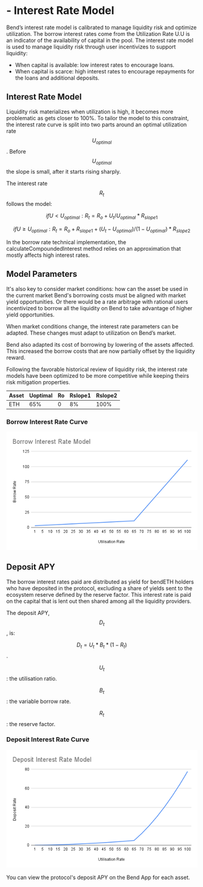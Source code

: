 # - Interest Rate Model

Bend’s interest rate model is calibrated to manage liquidity risk and optimize utilization. The borrow interest rates come from the Utilization Rate U.U is an indicator of the availability of capital in the pool. The interest rate model is used to manage liquidity risk through user incentivizes to support liquidity:

* When capital is available: low interest rates to encourage loans.
* When capital is scarce: high interest rates to encourage repayments for the loans and additional deposits.

## Interest Rate Model <a href="#interest-rate-model" id="interest-rate-model"></a>

Liquidity risk materializes when utilization is high, it becomes more problematic as gets closer to 100%. To tailor the model to this constraint, the interest rate curve is split into two parts around an optimal utilization rate $$U_{optimal}$$. Before $$U_{optimal}$$ the slope is small, after it starts rising sharply.

The interest rate $$R_t$$ follows the model:

$$if U < U_{optimal}: R_t = R_o + U_t / U_{optimal} * R_{slope1}$$

$$if U \ge U_{optimal}: R_t = R_o + R_{slope1} + (U_t - U_{optimal}) / (1 - U_{optimal}) * R_{slope2}$$

In the borrow rate technical implementation, the calculateCompoundedInterest method relies on an approximation that mostly affects high interest rates.

## Model Parameters

It's also key to consider market conditions: how can the asset be used in the current market Bend's borrowing costs must be aligned with market yield opportunities. Or there would be a rate arbitrage with rational users incentivized to borrow all the liquidity on Bend to take advantage of higher yield opportunities.

When market conditions change, the interest rate parameters can be adapted. These changes must adapt to utilization on Bend’s market.

Bend also adapted its cost of borrowing by lowering of the assets affected. This increased the borrow costs that are now partially offset by the liquidity reward.

Following the favorable historical review of liquidity risk, the interest rate models have been optimized to be more competitive while keeping theirs risk mitigation properties.

| Asset | Uoptimal | Ro | Rslope1 | Rslope2 |
| ----- | -------- | -- | ------- | ------- |
| ETH   | 65%      | 0  | 8%      | 100%    |

### Borrow Interest Rate Curve

![](<../.gitbook/assets/Borrow Interest Rate Model.png>)

## Deposit APY

The borrow interest rates paid are distributed as yield for bendETH holders who have deposited in the protocol, excluding a share of yields sent to the ecosystem reserve defined by the reserve factor. This interest rate is paid on the capital that is lent out then shared among all the liquidity providers.

The deposit APY, $$D_t$$, is:

$$D_t = U_t * B_t * (1-R_t)$$.

$$U_t$$: the utilisation ratio.

$$B_t$$: the variable borrow rate.

$$R_t$$: the reserve factor.

### Deposit Interest Rate Curve

![Deposit Interest Rate Model](<../.gitbook/assets/Deposit Interest Rate Model.png>)

You can view the protocol's deposit APY on the Bend App for each asset.
